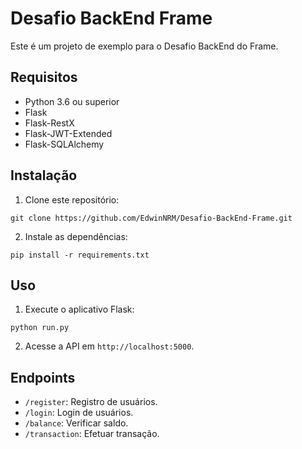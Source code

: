 # Desafio BackEnd Frame

Este é um projeto de exemplo para o Desafio BackEnd do Frame.

## Requisitos

- Python 3.6 ou superior
- Flask
- Flask-RestX
- Flask-JWT-Extended
- Flask-SQLAlchemy

## Instalação

1. Clone este repositório:
```
git clone https://github.com/EdwinNRM/Desafio-BackEnd-Frame.git
```
2. Instale as dependências:
```
pip install -r requirements.txt
```

## Uso

1. Execute o aplicativo Flask:
```
python run.py
```
2. Acesse a API em `http://localhost:5000`.

## Endpoints

- `/register`: Registro de usuários.
- `/login`: Login de usuários.
- `/balance`: Verificar saldo.
- `/transaction`: Efetuar transação.

